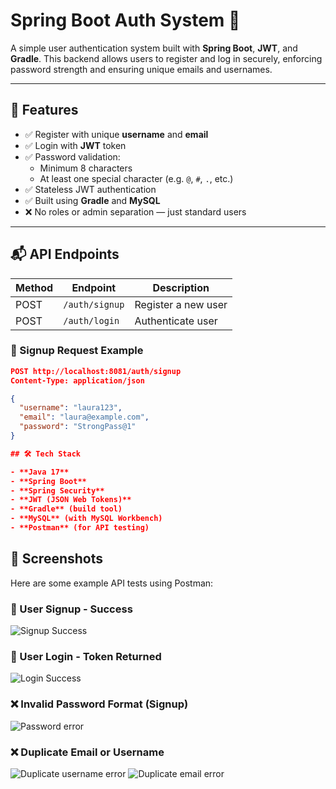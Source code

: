 # Spring Boot Auth System 🔐

A simple user authentication system built with **Spring Boot**, **JWT**, and **Gradle**. This backend allows users to register and log in securely, enforcing password strength and ensuring unique emails and usernames.

---

## 🚀 Features

- ✅ Register with unique **username** and **email**
- ✅ Login with **JWT** token
- ✅ Password validation:
  - Minimum 8 characters
  - At least one special character (e.g. `@`, `#`, `.`, etc.)
- ✅ Stateless JWT authentication
- ✅ Built using **Gradle** and **MySQL**
- ❌ No roles or admin separation — just standard users

---

## 📬 API Endpoints

| Method | Endpoint         | Description         |
|--------|------------------|---------------------|
| POST   | `/auth/signup`   | Register a new user |
| POST   | `/auth/login`    | Authenticate user   |

### 🔧 Signup Request Example

```json
POST http://localhost:8081/auth/signup
Content-Type: application/json

{
  "username": "laura123",
  "email": "laura@example.com",
  "password": "StrongPass@1"
}

## 🛠️ Tech Stack

- **Java 17**
- **Spring Boot**
- **Spring Security**
- **JWT (JSON Web Tokens)**
- **Gradle** (build tool)
- **MySQL** (with MySQL Workbench)
- **Postman** (for API testing)

```

## 📸 Screenshots

Here are some example API tests using Postman:

### 📝 User Signup - Success
![Signup Success](https://github.com/user-attachments/assets/002d8f1d-5a02-46b8-a18a-b5ba0efaa7dd)

### 🔐 User Login - Token Returned
![Login Success](https://github.com/user-attachments/assets/32611b18-014b-42f6-9967-d76bda31a071)

### ❌ Invalid Password Format (Signup)
![Password error](https://github.com/user-attachments/assets/0e026f5a-a3f0-489d-afd2-713afbcb4f56)

### ❌ Duplicate Email or Username
![Duplicate username error](https://github.com/user-attachments/assets/72abcd77-6b7f-468b-b85f-c6f13062f76b)
![Duplicate email error](https://github.com/user-attachments/assets/6ac31dd0-1050-4767-b023-d9bd0c28c981)





